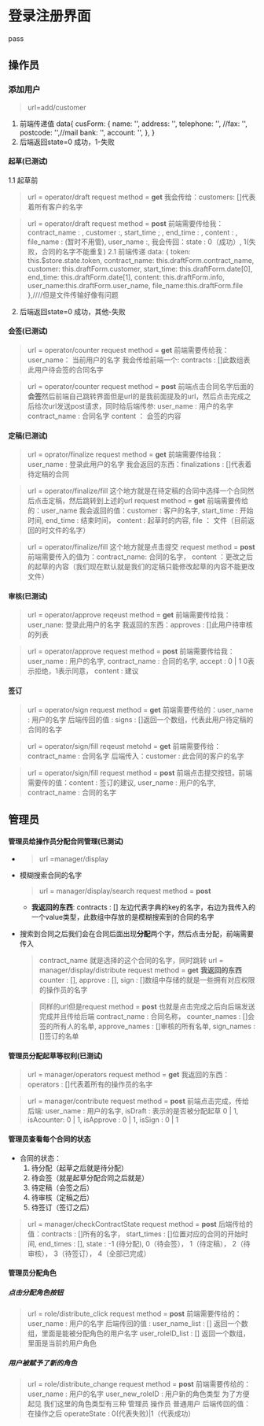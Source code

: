 # 登录注册界面
pass
## 操作员
### 添加用户
> url=add/customer
1. 前端传递值 data{
                cusForm: {
                    name: '',
                    address: '',
                    telephone: '',
                    //fax: '',
                    postcode: '',//mail
                    bank: '',
                    account: '',
                    },
                }
2. 后端返回state=0 成功，1-失败 

#### 起草(已测试)

1.1 起草前
> url = operator/draft
request method = **get**
我会传给：customers: []代表着所有客户的名字

> url = operator/draft
request method = **post**
前端需要传给我：contract_name : , customer :, start_time ; , end_time : , content : , file_name : (暂时不用管), user_name :,
我会传回：state : 0（成功）, 1(失败，合同的名字不能重复)
2.1 前端传递
data: {
        token: this.$store.state.token,
        contract_name: this.draftForm.contract_name,
        customer: this.draftForm.customer,
        start_time: this.draftForm.date[0],
        end_time: this.draftForm.date[1],
        content: this.draftForm.info,
        user_name:this.draftForm.user_name,
        file_name:this.draftForm.file
},////但是文件传输好像有问题
2. 后端返回state=0 成功，其他-失败 
#### 会签(已测试)
> url = operator/counter
request method = **get**
前端需要传给我： user_name： 当前用户的名字
我会传给前端一个: contracts : []此数组表此用户待会签的合同名字

> url = operator/counter
request method = **post**
前端点击合同名字后面的**会签**然后前端自己跳转界面但是url的是我前面提及的url，然后点击完成之后给次url发送post请求，同时给后端传参:
user_name : 用户的名字
contract_name : 合同名字
content ： 会签的内容

#### 定稿(已测试)
> url = oprator/finalize
request method = **get**
前端需要传给我：user_name : 登录此用户的名字
我会返回的东西：finalizations : []代表着待定稿的合同

> url = operator/finalize/fill
这个地方就是在待定稿的合同中选择一个合同然后点击定稿，然后跳转到上述的url
request method = **get**
前端需要传给的：user_name
我会返回的值：customer : 客户的名字, start_time : 开始时间, end_time : 结束时间， content : 起草时的内容, file ： 文件（目前返回的时文件的名字）

> url = operator/finalize/fill
这个地方就是点击提交
request method = **post**
前端需要传入的值为：contract_name: 合同的名字， content ：更改之后的起草的内容（我们现在默认就是我们的定稿只能修改起草的内容不能更改文件）

#### 审核(已测试)
> url = operator/approve
reqeust method = **get**
前端需要传给我：user_nane: 登录此用户的名字
我返回的东西：approves : []此用户待审核的列表

> url = operator/approve
 request method = **post**
 前端需要传给我： user_name : 用户的名字, contract_name : 合同的名字, accept : 0 | 1 0表示拒绝，1表示同意， content : 建议

#### 签订
> url = operator/sign
request method = **get**
前端需要传给的：user_name : 用户的名字
后端传回的值 : signs : []返回一个数组，代表此用户待定稿的合同的名字

> url = operator/sign/fill
reqeust metohd = **get**
前端需要传给：contract_name : 合同名字
后端传入：customer : 此合同的客户的名字

> url = operator/sign/fill
request method = **post**
前端点击提交按钮，前端需要传的值：content : 签订的建议, user_name : 用户的名字, contract_name : 合同的名字


## 管理员
#### 管理员给操作员分配合同管理(已测试)
- > url =manager/display
- 模糊搜索合同的名字
    > url = manager/display/search
    > request method = **post**
    - **我返回的东西**: contracts : [] 左边代表字典的key的名字，右边为我传入的一个value类型，此数组中存放的是模糊搜索到的合同的名字
- 搜索到合同之后我们会在合同后面出现**分配**两个字，然后点击分配，前端需要传入
    > contract_name 就是选择的这个合同的名字，同时跳转
    url = manager/display/distribute
    request method = **get**
    **我返回的东西** counter : [], approve : [], sign : []数组中存储的就是一些拥有对应权限的操作员的名字

    > 同样的url但是request method = **post** 也就是点击完成之后向后端发送完成并且传给后端
    contract_name : 合同名称， counter_names : []会签的所有人的名单, approve_names : []审核的所有名单, sign_names : []签订的名单
#### 管理员分配起草等权利(已测试)
> url = manager/operators
request method = **get**
我返回的东西：operators : []代表着所有的操作员的名字

> url = manager/contribute
request method = **post**
前端点击完成，传给后端: user_name : 用户的名字, isDraft : 表示的是否被分配起草 0 | 1, isAcounter: 0 | 1, isApprove : 0 | 1, isSign : 0 | 1

#### 管理员查看每个合同的状态
- 合同的状态：
    1. 待分配（起草之后就是待分配）
    2. 待会签（就是起草分配合同之后就是）
    3. 待定稿（会签之后）
    4. 待审核（定稿之后）
    5. 待签订（签订之后）
> url = manager/checkContractState
request method = **post**
后端传给的值：contracts : []所有的名字， start_times : []位置对应的合同的开始时间, end_times : [], state : -1 (待分配), 0（待会签）， 1（待定稿）， 2（待审核）， 3（待签订）， 4（全部已完成）

#### 管理员分配角色
##### 点击分配角色按钮
> url = role/distribute_click
request method = **post**
前端需要传给的：user_name : 用户的名字
后端传回的值 : user_name_list : [] 返回一个数组，里面是能被分配角色的用户名字
              user_roleID_list : [] 返回一个数组，里面是当前的用户角色

##### 用户被赋予了新的角色
> url = role/distribute_change
request method = **post**
前端需要传给的：user_name : 用户的名字
               user_new_roleID : 用户新的角色类型 
               为了方便起见 我们这里的角色类型有三种 管理员 操作员 普通用户
后端传回的值： 在操作之后 operateState : 0(代表失败)|1（代表成功）
